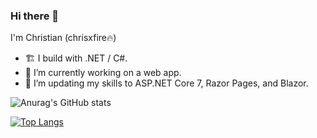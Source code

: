 ### Hi there 👋

I'm Christian (chrisxfire🔥) 
- 🏗 I build with .NET / C#.
- 🔭 I’m currently working on a web app.
- 🌱 I’m updating my skills to ASP.NET Core 7, Razor Pages, and Blazor.
<!--
- 👯 I’m looking to collaborate on ...
- 🤔 I’m looking for help with ...
- 💬 Ask me about ...
 📫 How to reach me: ...
-->

![Anurag's GitHub stats](https://github-readme-stats.vercel.app/api?username=chrisxfire&show_icons=true&theme=transparent&count_private=true)

[![Top Langs](https://github-readme-stats.vercel.app/api/top-langs/?username=chrisxfire&layout=compact)](https://github.com/anuraghazra/github-readme-stats)
